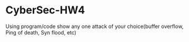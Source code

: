 # CyberSec-HW4
 Using program/code show any one attack of your choice(buffer overflow, Ping of death, Syn flood, etc)
